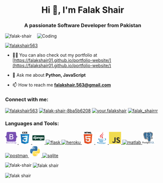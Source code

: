<!-- [![MasterHead](https://r7q6w9z6.rocketcdn.me/career/wp-content/uploads/2021/06/2-46.gif)](https://falak-shair.github.io/portfolio-website/) -->


<h1 align="center">Hi 👋, I'm Falak Shair</h1>
<h3 align="center">A passionate Software Developer from Pakistan</h3>
<img align="right" alt="Coding" width="400" src="https://cdn.dribbble.com/users/1162077/screenshots/3848914/programmer.gif">

<p align="left"> <img src="https://komarev.com/ghpvc/?username=falak-shair&label=Profile%20views&color=0e75b6&style=flat" alt="falak-shair" /> </p>

<p align="left"> <a href="https://twitter.com/falakshair563" target="blank"><img src="https://img.shields.io/twitter/follow/falakshair563?logo=twitter&style=for-the-badge" alt="falakshair563" /></a> </p>

- 👨‍💻 You can also check out my portfolio at [https://falakshair01.github.io/portfolio-website/](https://falakshair01.github.io/portfolio-website/)

- 💬 Ask me about **Python, JavaScript**

- 📫 How to reach me **falakshair.563@gmail.com**

<h3 align="left">Connect with me:</h3>
<p align="left">
<a href="https://twitter.com/falakshair563" target="blank"><img align="center" src="https://raw.githubusercontent.com/rahuldkjain/github-profile-readme-generator/master/src/images/icons/Social/twitter.svg" alt="falakshair563" height="30" width="40" /></a>
<a href="https://linkedin.com/in/falak-shair-8ba5b6208" target="blank"><img align="center" src="https://raw.githubusercontent.com/rahuldkjain/github-profile-readme-generator/master/src/images/icons/Social/linked-in-alt.svg" alt="falak-shair-8ba5b6208" height="30" width="40" /></a>
<a href="https://fb.com/your.falakshair" target="blank"><img align="center" src="https://raw.githubusercontent.com/rahuldkjain/github-profile-readme-generator/master/src/images/icons/Social/facebook.svg" alt="your.falakshair" height="30" width="40" /></a>
<a href="https://instagram.com/falakshair01" target="blank"><img align="center" src="https://raw.githubusercontent.com/rahuldkjain/github-profile-readme-generator/master/src/images/icons/Social/instagram.svg" alt="falak_shairrr" height="30" width="40" /></a>
</p>

<h3 align="left">Languages and Tools:</h3>
<p align="left"> <a href="https://getbootstrap.com" target="_blank" rel="noreferrer"> <img src="https://raw.githubusercontent.com/devicons/devicon/master/icons/bootstrap/bootstrap-plain-wordmark.svg" alt="bootstrap" width="40" height="40"/> </a> <a href="https://www.w3schools.com/css/" target="_blank" rel="noreferrer"> <img src="https://raw.githubusercontent.com/devicons/devicon/master/icons/css3/css3-original-wordmark.svg" alt="css3" width="40" height="40"/> </a> <a href="https://www.djangoproject.com/" target="_blank" rel="noreferrer"> <img src="https://raw.githubusercontent.com/devicons/devicon/master/icons/django/django-original.svg" alt="django" width="40" height="40"/> </a> <a href="https://flask.palletsprojects.com/" target="_blank" rel="noreferrer"> <img src="https://www.vectorlogo.zone/logos/pocoo_flask/pocoo_flask-icon.svg" alt="flask" width="40" height="40"/> </a> <a href="https://heroku.com" target="_blank" rel="noreferrer"> <img src="https://www.vectorlogo.zone/logos/heroku/heroku-icon.svg" alt="heroku" width="40" height="40"/> </a> <a href="https://www.w3.org/html/" target="_blank" rel="noreferrer"> <img src="https://raw.githubusercontent.com/devicons/devicon/master/icons/html5/html5-original-wordmark.svg" alt="html5" width="40" height="40"/> </a> <a href="https://www.java.com" target="_blank" rel="noreferrer"> <img src="https://raw.githubusercontent.com/devicons/devicon/master/icons/java/java-original.svg" alt="java" width="40" height="40"/> </a> <a href="https://developer.mozilla.org/en-US/docs/Web/JavaScript" target="_blank" rel="noreferrer"> <img src="https://raw.githubusercontent.com/devicons/devicon/master/icons/javascript/javascript-original.svg" alt="javascript" width="40" height="40"/> </a> <a href="https://www.mathworks.com/" target="_blank" rel="noreferrer"> <img src="https://upload.wikimedia.org/wikipedia/commons/2/21/Matlab_Logo.png" alt="matlab" width="40" height="40"/> </a> <a href="https://www.postgresql.org" target="_blank" rel="noreferrer"> <img src="https://raw.githubusercontent.com/devicons/devicon/master/icons/postgresql/postgresql-original-wordmark.svg" alt="postgresql" width="40" height="40"/> </a> <a href="https://postman.com" target="_blank" rel="noreferrer"> <img src="https://www.vectorlogo.zone/logos/getpostman/getpostman-icon.svg" alt="postman" width="40" height="40"/> </a> <a href="https://www.python.org" target="_blank" rel="noreferrer"> <img src="https://raw.githubusercontent.com/devicons/devicon/master/icons/python/python-original.svg" alt="python" width="40" height="40"/> </a> <a href="https://www.sqlite.org/" target="_blank" rel="noreferrer"> <img src="https://www.vectorlogo.zone/logos/sqlite/sqlite-icon.svg" alt="sqlite" width="40" height="40"/> </a> </p>

<p><img align="left" src="https://github-readme-stats.vercel.app/api/top-langs?username=falakshair01&show_icons=true&locale=en&layout=compact" alt="falak-shair" /></p>

<p>&nbsp;<img align="center" src="https://github-readme-stats.vercel.app/api?username=falakshair01&show_icons=true&locale=en" alt="falak shair" /></p>

<p><img align="center" src="https://github-readme-streak-stats.herokuapp.com/?user=falakshair01&" alt="falak shair" /></p>
